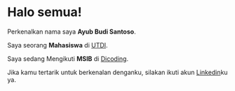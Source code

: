 # Halo semua! 

Perkenalkan nama saya **Ayub Budi Santoso**.

Saya seorang **Mahasiswa** di [UTDI](https://www.utdi.ac.id/).

Saya sedang Mengikuti **MSIB** di [Dicoding](https://www.dicoding.com/).

Jika kamu tertarik untuk berkenalan denganku, silakan ikuti akun [Linkedin](https://www.linkedin.com/in/ayub09/)ku ya.
